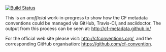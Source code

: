 [![Build Status](https://secure.travis-ci.org/cf-metadata/cf-conventions.png)](http://travis-ci.org/cf-metadata/cf-conventions)

This is an *unofficial* work-in-progress to show how the CF metadata conventions
could be managed via GitHub, Travis-CI, and asciidoctor. The output from this
process can be seen at: http://cf-metadata.github.io/

For the official web site please visit: http://cfconventions.org/,
and the corresponding GitHub organisation: https://github.com/cf-convention.
